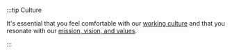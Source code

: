 :::tip Culture

It's essential that you feel comfortable with our [working culture](/docs/engineering/career/roles#commons) and that you resonate with our [mission, vision, and values](https://github.com/TriangulosTecnologia/TriangulosTecnologia/blob/main/mission-vision-values.md).

:::

